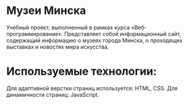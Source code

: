 # Музеи Минска
Учебный проект, выполненный в рамках курса «Веб-программирование». Представляет собой информационный сайт, содержащий информацию о музеях города Минска, о проходящих выставках и новостях мира искусства.
# Используемые технологии:
Для адаптивной верстки страниц используется: HTML, CSS.
Для динамичности страниц: JavaScript.
